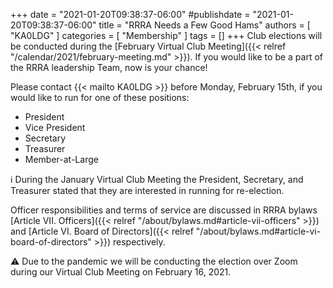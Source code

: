 +++
date = "2021-01-20T09:38:37-06:00"
#publishdate = "2021-01-20T09:38:37-06:00"
title = "RRRA Needs a Few Good Hams"
authors = [ "KA0LDG" ]
categories = [ "Membership" ]
tags = []
+++
Club elections will be conducted during the
[February Virtual Club Meeting]({{< relref "/calendar/2021/february-meeting.md" >}}).
If you would like to be a part of the RRRA leadership Team, now is your
chance!
<!--more-->

Please contact {{< mailto KA0LDG >}} before Monday, February 15th, if you
would like to run for one of these positions:

* President
* Vice President
* Secretary
* Treasurer
* Member-at-Large

:information_source: During the January Virtual Club Meeting the President, Secretary, and
Treasurer stated that they are interested in running for re-election.

Officer responsibilities and terms of service are discussed in RRRA bylaws
[Article VII. Officers]({{< relref "/about/bylaws.md#article-vii-officers" >}})
and
[Article VI. Board of Directors]({{< relref "/about/bylaws.md#article-vi-board-of-directors" >}})
respectively.

:warning: Due to the pandemic we will be conducting the election over Zoom during our
Virtual Club Meeting on February 16, 2021.

